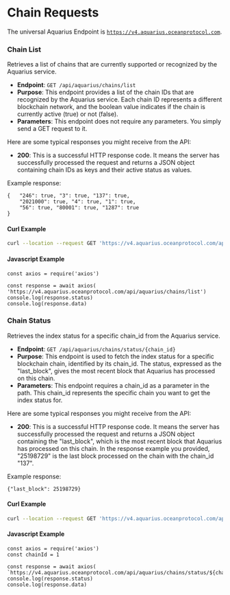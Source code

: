 # Chain Requests

The universal Aquarius Endpoint is [`https://v4.aquarius.oceanprotocol.com`](https://v4.aquarius.oceanprotocol.com).

### Chain List

Retrieves a list of chains that are currently supported or recognized by the Aquarius service.

* **Endpoint**: `GET /api/aquarius/chains/list`
* **Purpose**: This endpoint provides a list of the chain IDs that are recognized by the Aquarius service. Each chain ID represents a different blockchain network, and the boolean value indicates if the chain is currently active (true) or not (false).
* **Parameters**: This endpoint does not require any parameters. You simply send a GET request to it.

Here are some typical responses you might receive from the API:

* **200**: This is a successful HTTP response code. It means the server has successfully processed the request and returns a JSON object containing chain IDs as keys and their active status as values.&#x20;

Example response:

```
{   "246": true, "3": true, "137": true,
    "2021000": true, "4": true, "1": true,
    "56": true, "80001": true, "1287": true
}
```

#### Curl Example

```bash
curl --location --request GET 'https://v4.aquarius.oceanprotocol.com/api/aquarius/chains/list'
```

#### Javascript Example

```runkit  nodeVersion="18.x.x"
const axios = require('axios')

const response = await axios( 'https://v4.aquarius.oceanprotocol.com/api/aquarius/chains/list')
console.log(response.status)
console.log(response.data)

```

### **Chain Status**

Retrieves the index status for a specific chain\_id from the Aquarius service.

* **Endpoint**: `GET /api/aquarius/chains/status/{chain_id}`
* **Purpose**: This endpoint is used to fetch the index status for a specific blockchain chain, identified by its chain\_id. The status, expressed as the "last\_block", gives the most recent block that Aquarius has processed on this chain.
* **Parameters**: This endpoint requires a chain\_id as a parameter in the path. This chain\_id represents the specific chain you want to get the index status for.

Here are some typical responses you might receive from the API:

* **200**: This is a successful HTTP response code. It means the server has successfully processed the request and returns a JSON object containing the "last\_block", which is the most recent block that Aquarius has processed on this chain. In the response example you provided, "25198729" is the last block processed on the chain with the chain\_id "137".

Example response:

```
{"last_block": 25198729}
```

#### Curl Example

```bash
curl --location --request GET 'https://v4.aquarius.oceanprotocol.com/api/aquarius/chains/status/137'
```

#### Javascript Example

```runkit  nodeVersion="18.x.x"
const axios = require('axios')
const chainId = 1

const response = await axios( `https://v4.aquarius.oceanprotocol.com/api/aquarius/chains/status/${chainId}`)
console.log(response.status)
console.log(response.data)

```

